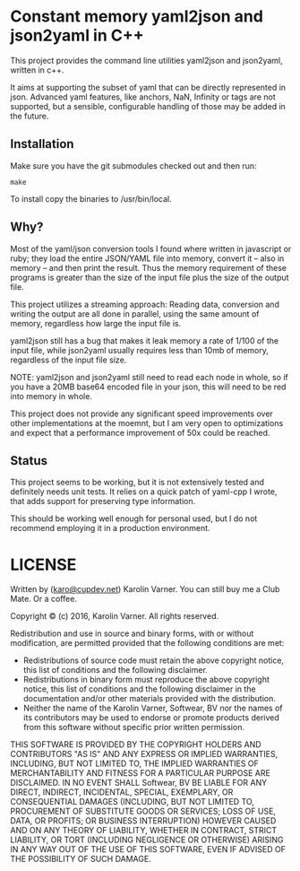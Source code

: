 # Constant memory yaml2json and json2yaml in C++

This project provides the command line utilities yaml2json
and json2yaml, written in c++.

It aims at supporting the subset of yaml that can be
directly represented in json. Advanced yaml features, like
anchors, NaN, Infinity or tags are not supported, but
a sensible, configurable handling of those may be added in
the future.

## Installation

Make sure you have the git submodules checked out and then
run:

```
make
```

To install copy the binaries to /usr/bin/local.

## Why?

Most of the yaml/json conversion tools I found where written
in javascript or ruby; they load the entire JSON/YAML file
into memory, convert it – also in memory – and then print
the result.
Thus the memory requirement of these programs is greater
than the size of the input file plus the size of the output
file.

This project utilizes a streaming approach: Reading data,
conversion and writing the output are all done in parallel,
using the same amount of memory, regardless how large the
input file is.

yaml2json still has a bug that makes it leak memory a rate
of 1/100 of the input file, while json2yaml usually requires
less than 10mb of memory, regardless of the input file size.

NOTE: yaml2json and json2yaml still need to read each node
in whole, so if you have a 20MB base64 encoded file in your
json, this will need to be red into memory in whole.

This project does not provide any significant speed
improvements over other implementations at the moemnt, but
I am very open to optimizations and expect that
a performance improvement of 50x could be reached.

## Status

This project seems to be working, but it is not extensively
tested and definitely needs unit tests.
It relies on a quick patch of yaml-cpp I wrote, that adds
support for preserving type information.

This should be working well enough for personal used, but
I do not recommend employing it in a production environment.

# LICENSE

Written by (karo@cupdev.net) Karolin Varner.
You can still buy me a Club Mate. Or a coffee.

Copyright © (c) 2016, Karolin Varner.
All rights reserved.

Redistribution and use in source and binary forms, with or without
modification, are permitted provided that the following conditions are met:
* Redistributions of source code must retain the above copyright
  notice, this list of conditions and the following disclaimer.
* Redistributions in binary form must reproduce the above copyright
  notice, this list of conditions and the following disclaimer in the
  documentation and/or other materials provided with the distribution.
* Neither the name of the Karolin Varner, Softwear, BV nor the
  names of its contributors may be used to endorse or promote products
  derived from this software without specific prior written permission.

THIS SOFTWARE IS PROVIDED BY THE COPYRIGHT HOLDERS AND CONTRIBUTORS "AS IS" AND
ANY EXPRESS OR IMPLIED WARRANTIES, INCLUDING, BUT NOT LIMITED TO, THE IMPLIED
WARRANTIES OF MERCHANTABILITY AND FITNESS FOR A PARTICULAR PURPOSE ARE
DISCLAIMED. IN NO EVENT SHALL Softwear, BV BE LIABLE FOR ANY
DIRECT, INDIRECT, INCIDENTAL, SPECIAL, EXEMPLARY, OR CONSEQUENTIAL DAMAGES
(INCLUDING, BUT NOT LIMITED TO, PROCUREMENT OF SUBSTITUTE GOODS OR SERVICES;
LOSS OF USE, DATA, OR PROFITS; OR BUSINESS INTERRUPTION) HOWEVER CAUSED AND
ON ANY THEORY OF LIABILITY, WHETHER IN CONTRACT, STRICT LIABILITY, OR TORT
(INCLUDING NEGLIGENCE OR OTHERWISE) ARISING IN ANY WAY OUT OF THE USE OF THIS
SOFTWARE, EVEN IF ADVISED OF THE POSSIBILITY OF SUCH DAMAGE.

